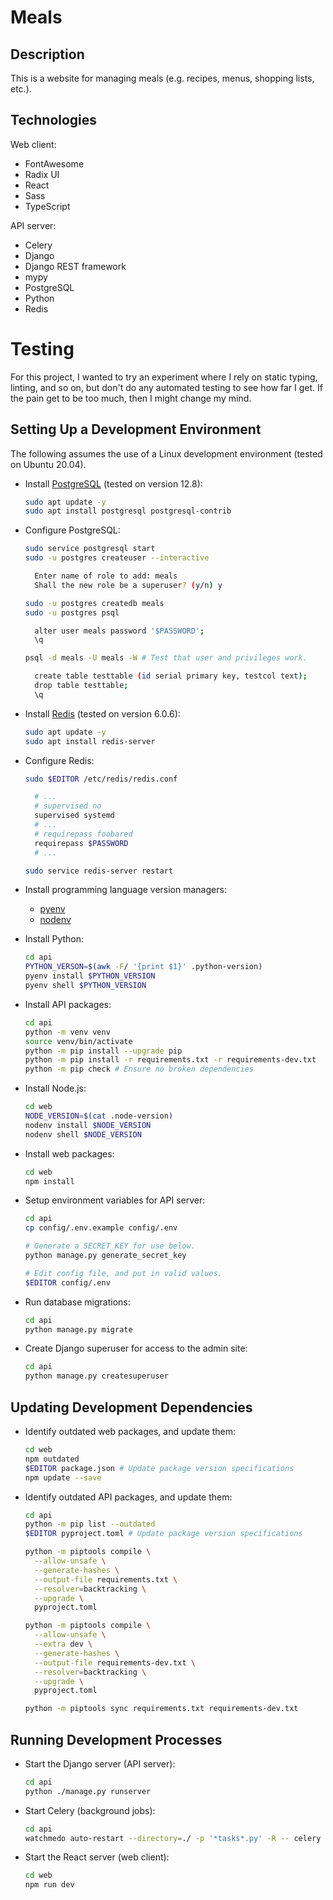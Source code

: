 # Meals

## Description

This is a website for managing meals (e.g. recipes, menus, shopping lists, etc.).

## Technologies

Web client:

- FontAwesome
- Radix UI
- React
- Sass
- TypeScript

API server:

- Celery
- Django
- Django REST framework
- mypy
- PostgreSQL
- Python
- Redis

# Testing

For this project, I wanted to try an experiment where I rely on static typing,
linting, and so on, but don't do any automated testing to see how far I get. If
the pain get to be too much, then I might change my mind.

## Setting Up a Development Environment

The following assumes the use of a Linux development environment (tested on
Ubuntu 20.04).

- Install [PostgreSQL](https://www.postgresql.org/) (tested on version 12.8):

  ```sh
  sudo apt update -y
  sudo apt install postgresql postgresql-contrib
  ```

- Configure PostgreSQL:

  ```sh
  sudo service postgresql start
  sudo -u postgres createuser --interactive

    Enter name of role to add: meals
    Shall the new role be a superuser? (y/n) y

  sudo -u postgres createdb meals
  sudo -u postgres psql

    alter user meals password '$PASSWORD';
    \q

  psql -d meals -U meals -W # Test that user and privileges work.

    create table testtable (id serial primary key, testcol text);
    drop table testtable;
    \q
  ```

- Install [Redis](https://redis.io/) (tested on version 6.0.6):

  ```sh
  sudo apt update -y
  sudo apt install redis-server
  ```

- Configure Redis:

  ```sh
  sudo $EDITOR /etc/redis/redis.conf

    # ...
    # supervised no
    supervised systemd
    # ...
    # requirepass foobared
    requirepass $PASSWORD
    # ...

  sudo service redis-server restart
  ```

- Install programming language version managers:

  - [pyenv](https://github.com/pyenv/pyenv)
  - [nodenv](https://github.com/nodenv/nodenv)

- Install Python:

  ```sh
  cd api
  PYTHON_VERSON=$(awk -F/ '{print $1}' .python-version)
  pyenv install $PYTHON_VERSION
  pyenv shell $PYTHON_VERSION
  ```

- Install API packages:

  ```sh
  cd api
  python -m venv venv
  source venv/bin/activate
  python -m pip install --upgrade pip
  python -m pip install -r requirements.txt -r requirements-dev.txt
  python -m pip check # Ensure no broken dependencies
  ```

- Install Node.js:

  ```sh
  cd web
  NODE_VERSION=$(cat .node-version)
  nodenv install $NODE_VERSION
  nodenv shell $NODE_VERSION
  ```

- Install web packages:

  ```sh
  cd web
  npm install
  ```

- Setup environment variables for API server:

  ```sh
  cd api
  cp config/.env.example config/.env

  # Generate a SECRET_KEY for use below.
  python manage.py generate_secret_key

  # Edit config file, and put in valid values.
  $EDITOR config/.env
  ```

- Run database migrations:

  ```sh
  cd api
  python manage.py migrate
  ```

- Create Django superuser for access to the admin site:

  ```sh
  cd api
  python manage.py createsuperuser
  ```

## Updating Development Dependencies

- Identify outdated web packages, and update them:

  ```sh
  cd web
  npm outdated
  $EDITOR package.json # Update package version specifications
  npm update --save
  ```

- Identify outdated API packages, and update them:

  ```sh
  cd api
  python -m pip list --outdated
  $EDITOR pyproject.toml # Update package version specifications

  python -m piptools compile \
    --allow-unsafe \
    --generate-hashes \
    --output-file requirements.txt \
    --resolver=backtracking \
    --upgrade \
    pyproject.toml
  
  python -m piptools compile \
    --allow-unsafe \
    --extra dev \
    --generate-hashes \
    --output-file requirements-dev.txt \
    --resolver=backtracking \
    --upgrade \
    pyproject.toml

  python -m piptools sync requirements.txt requirements-dev.txt
  ```

## Running Development Processes

- Start the Django server (API server):

  ```sh
  cd api
  python ./manage.py runserver
  ```

- Start Celery (background jobs):

  ```sh
  cd api
  watchmedo auto-restart --directory=./ -p '*tasks*.py' -R -- celery -A config worker -l INFO
  ```

- Start the React server (web client):

  ```sh
  cd web
  npm run dev
  ```
